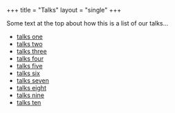 +++
title = "Talks"
layout = "single"
+++

Some text at the top about how this is a list of our talks...

- [talks one](https://google.com)
- [talks two](https://google.com)
- [talks three](https://google.com)
- [talks four](https://google.com)
- [talks five](https://google.com)
- [talks six](https://google.com)
- [talks seven](https://google.com)
- [talks eight](https://google.com)
- [talks nine](https://google.com)
- [talks ten](https://google.com)
